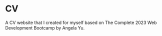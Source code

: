 # CV
A CV website that I created for myself based on The Complete 2023 Web Development Bootcamp by Angela Yu.
